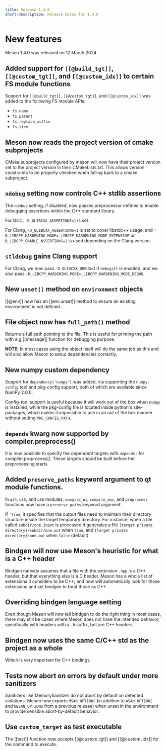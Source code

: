 ```yaml
---
title: Release 1.4.0
short-description: Release notes for 1.4.0
...
```


# New features

Meson 1.4.0 was released on 12 March 2024

## Added support for `[[@build_tgt]]`, `[[@custom_tgt]]`, and `[[@custom_idx]]` to certain FS module functions

Support for `[[@build_tgt]]`, `[[@custom_tgt]]`, and `[[@custom_idx]]` was
added to the following FS module APIs:

- `fs.name`
- `fs.parent`
- `fs.replace_suffix`
- `fs.stem`

## Meson now reads the project version of cmake subprojects

CMake subprojects configured by meson will now have their project
version set to the project version in their CMakeLists.txt. This
allows version constraints to be properly checked when falling back to
a cmake subproject.

## `ndebug` setting now controls C++ stdlib assertions

The `ndebug` setting, if disabled, now passes preprocessor defines to enable
debugging assertions within the C++ standard library.

For GCC, `-D_GLIBCXX_ASSERTIONS=1` is set.

For Clang, `-D_GLIBCXX_ASSERTIONS=1` is set to cover libstdc++ usage,
and `-D_LIBCPP_HARDENING_MODE=_LIBCPP_HARDENING_MODE_EXTENSIVE` or
`-D_LIBCPP_ENABLE_ASSERTIONS=1` is used depending on the Clang version.

## `stldebug` gains Clang support

For Clang, we now pass `-D_GLIBCXX_DEBUG=1` if `debugstl` is enabled, and
we also pass `-D_LIBCPP_HARDENING_MODE=_LIBCPP_HARDENING_MODE_DEBUG`.

## New `unset()` method on `environment` objects

[[@env]] now has an [[env.unset]] method to ensure an existing environment
is *not* defined.

## File object now has `full_path()` method

Returns a full path pointing to the file. This is useful for printing the path
with e.g [[message]] function for debugging purpose.

**NOTE:** In most cases using the object itself will do the same job
as this and will also allow Meson to setup dependencies correctly.

## New numpy custom dependency

Support for `dependency('numpy')` was added, via supporting the `numpy-config` tool and
pkg-config support, both of which are available since NumPy 2.0.0.

Config-tool support is useful because it will work out of the box when
``numpy`` is installed, while the pkg-config file is located inside python's
site-packages, which makes it impossible to use in an out of the box manner
without setting `PKG_CONFIG_PATH`.

## `depends` kwarg now supported by compiler.preprocess()

It is now possible to specify the dependent targets with `depends:`
for compiler.preprocess(). These targets should be built before the
preprocessing starts.

## Added `preserve_paths` keyword argument to qt module functions.

In `qt4`, `qt5`, and `qt6` modules, `compile_ui`, `compile_moc`, and
`preprocess` functions now have a `preserve_paths` keyword argument.

If `'true`, it specifies that the output files need to maintain their directory
structure inside the target temporary directory. For instance, when a file
called `subdir/one.input` is processed it generates a file
`{target private directory}/subdir/one.out` when `true`,
and `{target private directory}/one.out` when `false` (default).

## Bindgen will now use Meson's heuristic for what is a C++ header

Bindgen natively assumes that a file with the extension `.hpp` is a C++ header,
but that everything else is a C header. Meson has a whole list of extensions it
considers to be C++, and now will automatically look for those extensions and
set bindgen to treat those as C++

## Overriding bindgen language setting

Even though Meson will now tell bindgen to do the right thing in most cases,
there may still be cases where Meson does not have the intended behavior,
specifically with headers with a `.h` suffix, but are C++ headers.

## Bindgen now uses the same C/C++ std as the project as a whole

Which is very important for C++ bindings.

## Tests now abort on errors by default under more sanitizers

Sanitizers like MemorySanitizer do not abort
by default on detected violations. Meson now exports `MSAN_OPTIONS` (in addition to
`ASAN_OPTIONS` and `UBSAN_OPTIONS` from a previous release) when unset in the
environment to provide sensible abort-by-default behavior.

## Use `custom_target` as test executable

The [[test]] function now accepts [[@custom_tgt]] and [[@custom_idx]] for the
command to execute.

